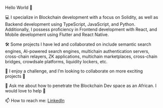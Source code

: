 Hello World 👋

:computer: I specialize in Blockchain development with a focus on Solidity, as well as Backend development using TypeScript, JavaScript, and Python. Additionally, I possess proficiency in Frontend development with React, and Mobile development using Flutter and React Native.

🛠️ Some projects I have led and collaborated on include semantic search engines, AI-powered search engines, multichain authentication servers, cross-chain relayers, ZK applications, multichain marketplaces, cross-chain bridges, crowdsale platforms, liquidity lockers, etc.

👯 I enjoy a challenge, and I’m looking to collaborate on more exciting projects :ninja:

💬 Ask me about how to penetrate the Blockchain Dev space as an African. I would love to help :handshake:

📫 How to reach me: [LinkedIn](https://www.linkedin.com/in/opanin-akuffo/)
